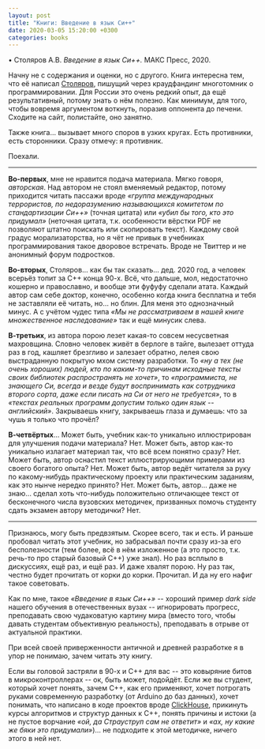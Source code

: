 ```yaml
---
layout: post
title: "Книги: Введение в язык Си++"
date: 2020-03-05 15:20:00 +0300
categories: books
---
```

• Столяров А.В. *Введение в язык Си++.* МАКС Пресс, 2020.

Начну не с содержания и оценки, но с другого. Книга интересна тем, что её написал [Столяров](http://stolyarov.info/), пишущий через краудфандинг многотомник о программировании. Для России это очень редкий опыт, да ещё результативный, потому знать о нём полезно. Как минимум, для того, чтобы вовремя аргументом воткнуть, поразив оппонента до печени. Сходите на сайт, полистайте, оно занятно.

Также книга... вызывает много споров в узких кругах. Есть противники, есть сторонники. Сразу отмечу: я противник.

Поехали.

---

**Во-первых**, мне не нравится подача материала. Мягко говоря, *авторская*. Над автором не стоял вменяемый редактор, потому приходится читать пассажи вроде *«группа международных террористов, по недоразумению называющихся комитетом по стандартизации Си++»* (точная цитата) или *«убил бы того, кто это придумал»* (неточная цитата, т.к. особенности вёрстки PDF не позволяют штатно поискать или скопировать текст). Каждому свой градус морализаторства, но я чёт не привык в учебниках программирования такое дворовое встречать. Вроде не Твиттер и не анонимный форум подростков.

**Во-вторых**, Столяров... как бы так сказать... дед. 2020 год, а человек всерьёз топит за C++ конца 90-х. Всё, что дальше, мол, недостаточно кошерно и православно, и вообще эти фуфуфу сделали атата. Каждый автор сам себе доктор, конечно, особенно когда книга бесплатна и тебя не заставляли её читать, но... но блин. Для меня это однозначный минус. А с учётом чудес типа *«Мы не рассматриваем в нашей книге множественное наследование»* так и ещё минусик слева.

**В-третьих**, из автора порою лезет какая-то совсем несусветная махровщина. Словно человек живёт в берлоге в тайге, вылезает оттуда раз в год, кашляет брезгливо и залезает обратно, лелея свою выстраданную покрытую мхом систему разработки. То *«ну а тех (не очень хороших) людей, кто по каким-то причинам исходные тексты своих библиотек распространять не хочет»*, то *«программиста, не знающего Си, всегда и везде будут воспринимать как сотрудника второго сорта, даже если писать на Си от него не требуется»*, то в *«текстах реальных программ допустим только один язык -- английский»*. Закрываешь книгу, закрываешь глаза и думаешь: что за чушь я только что прочёл?

**В-четвёртых**... Может быть, учебник как-то уникально иллюстрирован для улучшения подачи материала? Нет. Может быть, автор как-то уникально излагает материал так, что всё всем понятно сразу? Нет. Может быть, автор оснастил текст иллюстрирующими примерами из своего богатого опыта? Нет. Может быть, автор ведёт читателя за руку по какому-нибудь практическому проекту или практическим заданиям, как это нынче нередко принято? Нет. Может быть, автор... даже не знаю... сделал хоть что-нибудь положительно отличающее текст от бесконечного числа вузовских методичек, призванных помочь студенту сдать экзамен автору методички? Нет.

---

Признаюсь, могу быть предвзятым. Скорее всего, так и есть. И раньше пробовал читать этот учебник, но забрасывал почти сразу из-за его бесполезности (тем более, всё в нём изложенное (а это просто, т.к. речь-то про старый базовый C++) уже знал). Но раз всплыло в дискуссиях, ещё раз, и ещё раз. И даже хвалят порою. Ну раз так, честно будет прочитать от корки до корки. Прочитал. И да ну его нафиг такое советовать.

Как по мне, такое *«Введение в язык Си++»* -- хороший пример *dark side* нашего обучения в отечественных вузах -- игнорировать прогресс, преподавать свою чудаковатую картину мира (вместо того, чтобы давать студентам объективную реальность), преподавать в отрыве от актуальной практики.

При всей своей приверженности античной и древней разработке я в упор не понимаю, зачем читать эту книгу.

Если вы головой застряли в 90-х и C++ для вас -- это ковыряние битов в микроконтроллерах -- ок, быть может, подойдёт. Если же вы студент, который хочет понять, зачем C++, как его применяют, хочет потрогать руками современную разработку (от Arduino до баз данных), хочет понимать, что написано в коде проектов вроде [ClickHouse](https://github.com/ClickHouse/ClickHouse), прикинуть курсы алгоритмов и структур данных к C++, понять причины и истоки (а не пустое ворчание *«ой, да Страуструп сам не ответит»* и *«ах, ну какие же бяки это придумали»*)... не подходите к этой методичке, ничего этого в ней нет.
